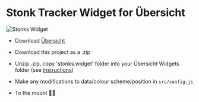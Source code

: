# Stonk Tracker Widget for Übersicht

![Stonks Widget](/boomerberg-widget.png)

- Download [Übersicht](http://tracesof.net/uebersicht/)

- Download this project as a .zip

- Unzip .zip, copy 'stonks.widget' folder into your Übersicht Widgets folder (see [instructions](http://tracesof.net/uebersicht-widgets/))

- Make any modifications to data/colour scheme/position in `src/config.js`

- To the moon! 🚀🌝
